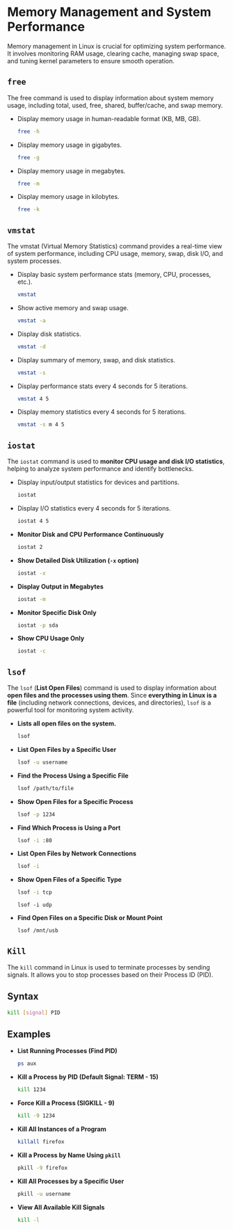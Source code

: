 # Memory Management and System Performance

Memory management in Linux is crucial for optimizing system performance. It involves monitoring RAM usage, clearing cache, managing swap space, and tuning kernel parameters to ensure smooth operation.



## `free`

The free command is used to display information about system memory usage, including total, used, free, shared, buffer/cache, and swap memory.

   - Display memory usage in human-readable format (KB, MB, GB).
     ```bash
     free -h
     ```

   - Display memory usage in gigabytes.
     ```bash
     free -g
     ```

   - Display memory usage in megabytes.
     ```bash
     free -m
     ```

   - Display memory usage in kilobytes.
     ```bash
     free -k
     ```


## `vmstat`
The vmstat (Virtual Memory Statistics) command provides a real-time view of system performance, including CPU usage, memory, swap, disk I/O, and system processes.


   - Display basic system performance stats (memory, CPU, processes, etc.).
     ```bash
     vmstat
     ```

   - Show active memory and swap usage.
     ```bash
     vmstat -a
     ```

   - Display disk statistics.
     ```bash
     vmstat -d
     ```

   - Display summary of memory, swap, and disk statistics.
     ```bash
     vmstat -s
     ```

   - Display performance stats every 4 seconds for 5 iterations.
     ```bash
     vmstat 4 5
     ```

   - Display memory statistics every 4 seconds for 5 iterations.
     ```bash
     vmstat -s m 4 5
     ```

## `iostat`

The `iostat` command is used to **monitor CPU usage and disk I/O statistics**, helping to analyze system performance and identify bottlenecks.  

   - Display input/output statistics for devices and partitions.
     ```bash
     iostat
     ```

   - Display I/O statistics every 4 seconds for 5 iterations.
     ```bash
     iostat 4 5
     ```
  - **Monitor Disk and CPU Performance Continuously**  
    ```bash
    iostat 2
    ```
- **Show Detailed Disk Utilization (`-x` option)**  
    ```bash
    iostat -x
    ```
- **Display Output in Megabytes**  
    ```bash
    iostat -m
    ```
- **Monitor Specific Disk Only**  
    ```bash
    iostat -p sda
    ```
- **Show CPU Usage Only**  
    ```bash
    iostat -c
    ```


## `lsof`  

The `lsof` (**List Open Files**) command is used to display information about **open files and the processes using them**. Since **everything in Linux is a file** (including network connections, devices, and directories), `lsof` is a powerful tool for monitoring system activity.

- **Lists all open files on the system.**  
  ```bash
  lsof
  ```
- **List Open Files by a Specific User**  
  ```bash
  lsof -u username
  ```
- **Find the Process Using a Specific File**  
  ```bash
  lsof /path/to/file
  ```
- **Show Open Files for a Specific Process**  
  ```bash
  lsof -p 1234
  ```
- **Find Which Process is Using a Port**  
  ```bash
  lsof -i :80
  ```
- **List Open Files by Network Connections**  
  ```bash
  lsof -i
  ```
- **Show Open Files of a Specific Type**  
  ```bash
  lsof -i tcp
  ```
  ```
  lsof -i udp
  ```
- **Find Open Files on a Specific Disk or Mount Point**  
  ```bash
  lsof /mnt/usb
  ```

## `Kill`

The `kill` command in Linux is used to terminate processes by sending signals. It allows you to stop processes based on their Process ID (PID).  


## **Syntax**  
```bash
kill [signal] PID
```



## **Examples**  

- **List Running Processes (Find PID)**  
  ```bash
  ps aux
  ```

- **Kill a Process by PID (Default Signal: TERM - 15)**  
  ```bash
  kill 1234
  ```

- **Force Kill a Process (SIGKILL - 9)**  
  ```bash
  kill -9 1234
  ```

- **Kill All Instances of a Program**  
  ```bash
  killall firefox
  ```

- **Kill a Process by Name Using `pkill`**  
  ```bash
  pkill -9 firefox
  ```

- **Kill All Processes by a Specific User**  
  ```bash
  pkill -u username
  ```
- **View All Available Kill Signals**  
  ```bash
  kill -l
  ```